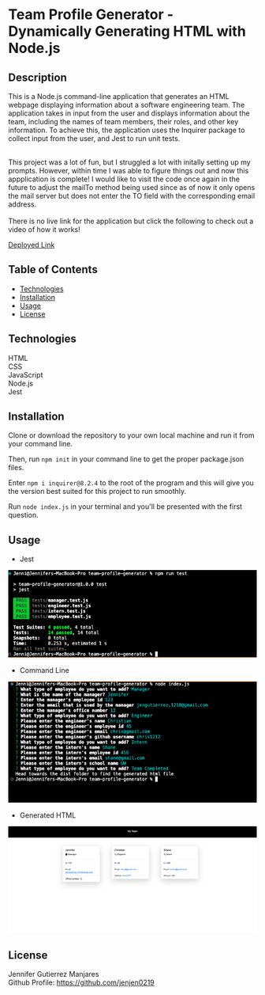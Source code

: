
# Team Profile Generator - Dynamically Generating HTML with Node.js 

## Description
This is a Node.js command-line application that generates an HTML webpage displaying information about a software engineering team. The application takes in input from the user and displays information about the team, including the names of team members, their roles, and other key information. To achieve this, the application uses the Inquirer package to collect input from the user, and Jest to run unit tests. 

<br>
This project was a lot of fun, but I struggled a lot with initally setting up my prompts. However, within time I was able to figure things out and now this appplication is complete! I would like to visit the code once again in the future to adjust the mailTo method being used since as of now it only opens the mail server but does not enter the TO field with the corresponding email address. 
<br>
<br>
There is no live link for the application but click the following to check out a video of how it works! 
<br>

[Deployed Link](https://drive.google.com/file/d/1rCll0JOfnHisT_Dfvd3-W7ysun7iVfLV/view)

## Table of Contents
- [Technologies](#technologies)
- [Installation](#installation)
- [Usage](#usage)
- [License](#license)

## Technologies
HTML<br>
CSS<br>
JavaScript<br>
Node.js<br>
Jest<br>

## Installation

Clone or download the repository to your own local machine and run it from your command line.
<br>

Then, run ```npm init``` in your command line to get the proper package.json files.
<br>

Enter ```npm i inquirer@8.2.4``` to the root of the program and this will give you the version best suited for this project to run smoothly. 
<br>

Run ```node index.js``` in your terminal and you'll be presented with the first question. 

## Usage
- Jest <br>

![screenshot of jest tests](/assets/images/test.screenshot.png)
<br>

- Command Line <br>

![screenshot of command prompt](/assets/images/command.screenshot.png)
<br>

- Generated HTML <br>

![screenshot of generated html](/assets/images/html.screenshot.png)
<br>



## License
Jennifer Gutierrez Manjares <br>
Github Profile: https://github.com/jenjen0219

